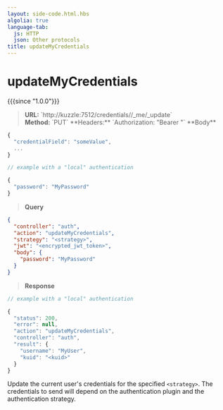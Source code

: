 ```yaml
---
layout: side-code.html.hbs
algolia: true
language-tab:
  js: HTTP
  json: Other protocols
title: updateMyCredentials
---
```


# updateMyCredentials

{{{since "1.0.0"}}}

<blockquote class="js">
<p>
<b>URL:</b> `http://kuzzle:7512/credentials/<strategy>/_me/_update`  
</br><b>Method:</b> `PUT`  
**Headers:** `Authorization: "Bearer <encrypted_jwt_token>"`  
**Body**
</p>
</blockquote>

```js
{
  "credentialField": "someValue",
  ...
}

// example with a "local" authentication

{
  "password": "MyPassword"
}
```


<blockquote class="json">
<p>
<b>Query</b>
</p>
</blockquote>

```json
{
  "controller": "auth",
  "action": "updateMyCredentials",
  "strategy": "<strategy>",
  "jwt": "<encrypted_jwt_token>",
  "body": {
    "password": "MyPassword"
  }
}
```

>**Response**

```javascript
// example with a "local" authentication

{
  "status": 200,
  "error": null,
  "action": "updateMyCredentials",
  "controller": "auth",
  "result": {
    "username": "MyUser",
    "kuid": "<kuid>"
  }
}
```

Update the current user's credentials for the specified `<strategy>`. The credentials to send will depend on the authentication plugin and the authentication strategy.
